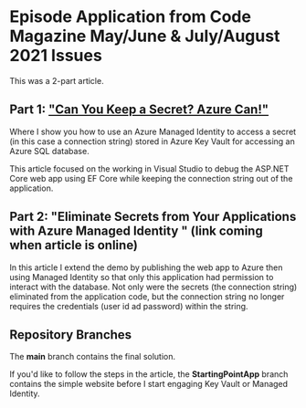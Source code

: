 # Episode Application from Code Magazine May/June & July/August 2021 Issues

This was a 2-part article.

## Part 1: ["Can You Keep a Secret? Azure Can!"](https://www.codemag.com/Article/2105041)
Where I show you how to use an Azure Managed Identity to access a secret (in this case a connection string) stored in Azure Key Vault for accessing an Azure SQL database.  

This article focused on the working in Visual Studio to debug the ASP.NET Core web app using EF Core while keeping the connection string out of the application.
  
## Part 2: "Eliminate Secrets from Your Applications with Azure Managed Identity " (link coming when article is online)  

In this article I extend the demo by publishing the web app to Azure then using Managed Identity so that only this application had permission to interact with the database. Not only were the secrets (the connection string) eliminated from the application code, but the connection string no longer requires the credentials (user id ad password) within the string.  

## Repository Branches  
The **main** branch contains the final solution.  

If you'd like to follow the steps in the article, the **StartingPointApp** branch contains the simple website before I start engaging Key Vault or Managed Identity.


